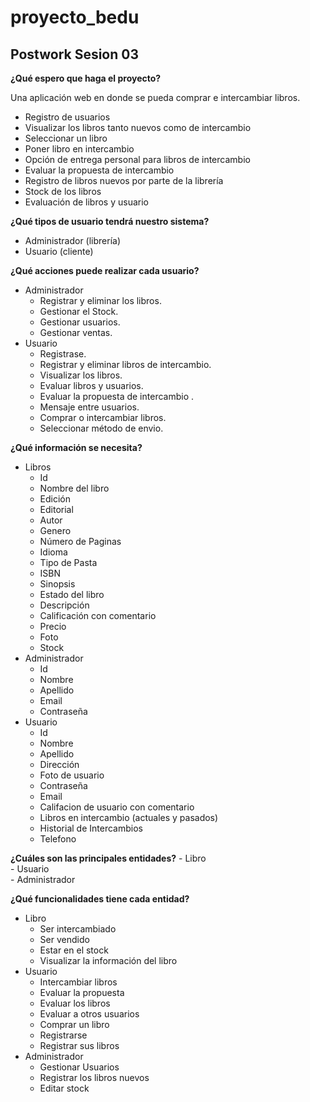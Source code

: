 # proyecto_bedu

## Postwork Sesion 03

**¿Qué espero que haga el proyecto?**

Una aplicación web en donde se pueda comprar e intercambiar libros.  
- Registro de usuarios  
- Visualizar los libros tanto nuevos como de intercambio  
- Seleccionar un libro  
- Poner libro en intercambio  
- Opción de entrega personal para libros de intercambio  
- Evaluar la propuesta de intercambio  
- Registro de libros nuevos por parte de la librería  
- Stock de los libros  
- Evaluación de libros y usuario  

**¿Qué tipos de usuario tendrá nuestro sistema?**
- Administrador (librería)  
- Usuario (cliente)  

**¿Qué acciones puede realizar cada usuario?**

- Administrador  
    - Registrar y eliminar los libros.  
    - Gestionar el Stock.  
    - Gestionar usuarios.  
    - Gestionar ventas.  
- Usuario
    - Registrase.  
    - Registrar y eliminar libros de intercambio.  
    - Visualizar los libros.  
    - Evaluar libros y usuarios.  
    - Evaluar la propuesta de intercambio . 
    - Mensaje entre usuarios.
    - Comprar o intercambiar libros.  
    - Seleccionar método de envio.  

**¿Qué información se necesita?**

- Libros  
    - Id 
    - Nombre del libro  
    - Edición  
    - Editorial  
    - Autor  
    - Genero  
    - Número de Paginas  
    - Idioma  
    - Tipo de Pasta  
    - ISBN  
    - Sinopsis  
    - Estado del libro  
    - Descripción  
    - Calificación con comentario  
    - Precio  
    - Foto  
    - Stock  
- Administrador  
    - Id  
    - Nombre 
    - Apellido 
    - Email  
    - Contraseña
- Usuario  
    - Id  
    - Nombre  
    - Apellido  
    - Dirección  
    - Foto de usuario  
    - Contraseña  
    - Email  
    - Califacion de usuario con comentario
    - Libros en intercambio (actuales y pasados)  
    - Historial de Intercambios  
    - Telefono  

**¿Cuáles son las principales entidades?** 
    - Libro  
    - Usuario  
    - Administrador

**¿Qué funcionalidades tiene cada entidad?**
- Libro  
    - Ser intercambiado  
    - Ser vendido  
    - Estar en el stock  
    - Visualizar la información del libro  
- Usuario  
    - Intercambiar libros  
    - Evaluar la propuesta  
    - Evaluar los libros  
    - Evaluar a otros usuarios  
    - Comprar un libro  
    - Registrarse  
    - Registrar sus libros  
- Administrador  
    - Gestionar Usuarios
    - Registrar los libros nuevos
    - Editar stock


